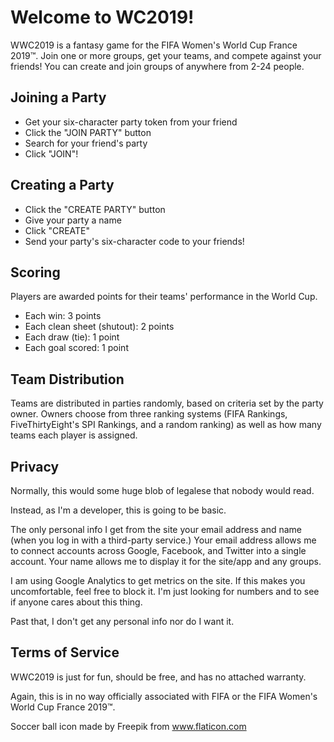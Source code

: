 # Welcome to WC2019!

WWC2019 is a fantasy game for the FIFA Women's World Cup France 2019™.
Join one or more groups, get your teams, and compete against your friends!
You can create and join groups of anywhere from 2-24 people.

## Joining a Party
* Get your six-character party token from your friend
* Click the "JOIN PARTY" button
* Search for your friend's party
* Click "JOIN"!

## Creating a Party
* Click the "CREATE PARTY" button
* Give your party a name
* Click "CREATE"
* Send your party's six-character code to your friends!

## Scoring
Players are awarded points for their teams' performance in the World Cup.
* Each win: 3 points
* Each clean sheet (shutout): 2 points
* Each draw (tie): 1 point
* Each goal scored: 1 point

## Team Distribution
Teams are distributed in parties randomly, based on criteria set by the party owner.  Owners choose from three ranking systems (FIFA Rankings, FiveThirtyEight's SPI Rankings, and a random ranking) as well as how many teams each player is assigned.

## Privacy
Normally, this would some huge blob of legalese that nobody would read.

Instead, as I'm a developer, this is going to be basic.

The only personal info I get from the site your email address and name (when you log in with a third-party service.)
Your email address allows me to connect accounts across Google, Facebook, and Twitter into a single account.
Your name allows me to display it for the site/app and any groups.

I am using Google Analytics to get metrics on the site.  If this makes you uncomfortable, feel free to block it.
I'm just looking for numbers and to see if anyone cares about this thing.

Past that, I don't get any personal info nor do I want it.

## Terms of Service
WWC2019 is just for fun, should be free, and has no attached warranty.

Again, this is in no way officially associated with FIFA or the FIFA Women's World Cup France 2019™.

Soccer ball icon made by Freepik from www.flaticon.com
